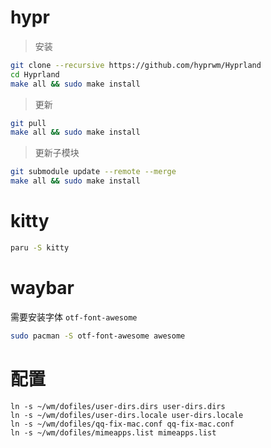 # hypr
> 安装

```bash
git clone --recursive https://github.com/hyprwm/Hyprland
cd Hyprland
make all && sudo make install
```

> 更新

```bash
git pull
make all && sudo make install
```

> 更新子模块

```bash
git submodule update --remote --merge
make all && sudo make install
```

# kitty

````bash
paru -S kitty
````


# waybar

需要安装字体 `otf-font-awesome`

```bash
sudo pacman -S otf-font-awesome awesome
```



# 配置

```shell
ln -s ~/wm/dofiles/user-dirs.dirs user-dirs.dirs
ln -s ~/wm/dofiles/user-dirs.locale user-dirs.locale
ln -s ~/wm/dofiles/qq-fix-mac.conf qq-fix-mac.conf
ln -s ~/wm/dofiles/mimeapps.list mimeapps.list
```